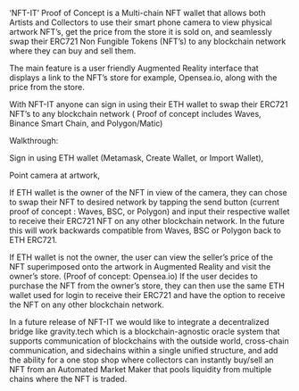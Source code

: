‘NFT-IT’ Proof of Concept is a Multi-chain NFT wallet that allows both Artists and Collectors to use their smart phone camera to view physical artwork NFT’s, get the price from the store it is sold on, and seamlessly swap their ERC721 Non Fungible Tokens (NFT’s) to any blockchain network where they can buy and sell them.

The main feature is a user friendly Augmented Reality interface that displays a link to the NFT’s store for example, Opensea.io, along with the price from the store. 

With NFT-IT anyone can sign in using their ETH wallet to swap their ERC721 NFT’s to any blockchain network ( Proof of concept includes Waves, Binance Smart Chain, and Polygon/Matic) 


Walkthrough:

Sign in using ETH wallet (Metamask, Create Wallet, or Import Wallet),

Point camera at artwork,

If ETH wallet is the owner of the NFT in view of the camera, they can chose to swap their NFT to desired network by tapping the send button (current proof of concept : Waves, BSC, or Polygon) and input their respective wallet to receive their ERC721 NFT on any other blockchain network. In the future this will work backwards compatible from Waves, BSC or Polygon back to ETH ERC721.

If ETH wallet is not the owner, the user can view the seller’s price of the NFT superimposed onto the artwork in Augmented Reality and visit the owner’s store. (Proof of concept: Opensea.io) If the user decides to purchase the NFT from the owner’s store, they can then use the same ETH wallet used for login to receive their ERC721 and have the option to receive the NFT on any other blockchain network.

In a future release of NFT-IT we would like to integrate a decentralized bridge like gravity.tech which is a blockchain-agnostic oracle system that supports communication of blockchains with the outside world, cross-chain communication, and sidechains within a single unified structure, and add the ability for a one stop shop where collectors can instantly buy/sell an NFT from an Automated Market Maker that pools liquidity from multiple chains where the NFT is traded.

